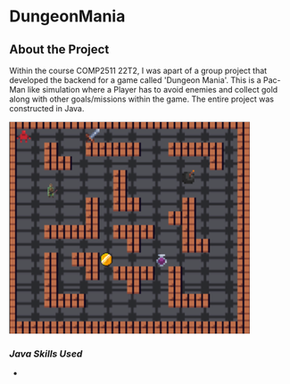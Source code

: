 # **DungeonMania**

## About the Project
Within the course COMP2511 22T2, I was apart of a group project that developed the backend for a game called
'Dungeon Mania'. This is a Pac-Man like simulation where a Player has to avoid enemies and collect gold along with 
other goals/missions within the game. The entire project was constructed in Java.

![DungeonMania](dm.png)

###  *Java Skills Used*
- 